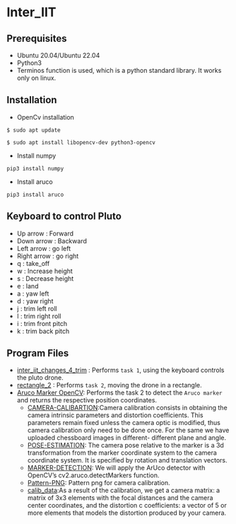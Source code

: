 # Inter_IIT

## Prerequisites
- Ubuntu 20.04/Ubuntu 22.04
- Python3 
- Terminos function is used, which is a python standard library. It works only on linux.

## Installation
- OpenCv installation 
```
$ sudo apt update
```
```
$ sudo apt install libopencv-dev python3-opencv
```
- Install numpy
```
pip3 install numpy
```
- Install aruco
```
pip3 install aruco
```
## Keyboard to control Pluto
- Up arrow : Forward
- Down arrow : Backward
- Left arrow : go left
- Right arrow : go right
- q : take_off
- w : Increase height
- s : Decrease height
- e : land
- a : yaw left
- d : yaw right
- j : trim left roll
- l : trim right roll
- i : trim front pitch
- k : trim back pitch

## Program Files
- [inter_iit_changes_4_trim](https://github.com/Adityakumar2004/inter_iit/blob/main/inter_iit_changes_4_trim.py) : Performs ```task 1```, using the keyboard controls the pluto drone.
- [rectangle_2](https://github.com/Adityakumar2004/inter_iit/blob/main/rectangle_2.py) : Performs ```task 2```, moving the drone in a rectangle. 
- [Aruco Marker OpenCV](https://github.com/Adityakumar2004/inter_iit/tree/main/Aruco%20Marker%20OpenCV): Performs the task 2 to detect the ```Aruco marker``` and returns the respective position coordinates.
    - [CAMERA-CALIBARTION](https://github.com/Adityakumar2004/inter_iit/tree/main/Aruco%20Marker%20OpenCV/CAMERA-CALIBARTION):Camera calibration consists                                        in obtaining the camera intrinsic parameters and distortion coefficients. This parameters remain fixed unless the camera optic                                        is modified, thus camera calibration only need to be done once. For the same we have uploaded chessboard images in different-                                        different plane and angle. 
    - [POSE-ESTIMATION](https://github.com/Adityakumar2004/inter_iit/tree/main/Aruco%20Marker%20OpenCV/POSE-ESTIMATION): The camera pose relative to the                                        marker is a 3d transformation from the marker coordinate system to the camera coordinate system. It is specified by rotation and                                      translation vectors.
    - [MARKER-DETECTION](https://github.com/Adityakumar2004/inter_iit/tree/main/Aruco%20Marker%20OpenCV/MARKER-DETECTION): We will apply the ArUco detector                                      with OpenCV’s cv2.aruco.detectMarkers function.
    - [Pattern-PNG](https://github.com/Adityakumar2004/inter_iit/tree/main/Aruco%20Marker%20OpenCV/Pattern-PNG): Pattern png for camera calibration.
    - [calib_data](https://github.com/Adityakumar2004/inter_iit/tree/main/Aruco%20Marker%20OpenCV/calib_data):As a result of the calibration, we get a                                          camera matrix: a matrix of 3x3 elements with the focal distances and the camera center coordinates, and the distortion c                                              coefficients: a vector of 5 or more elements that models the distortion produced by your camera.
              

